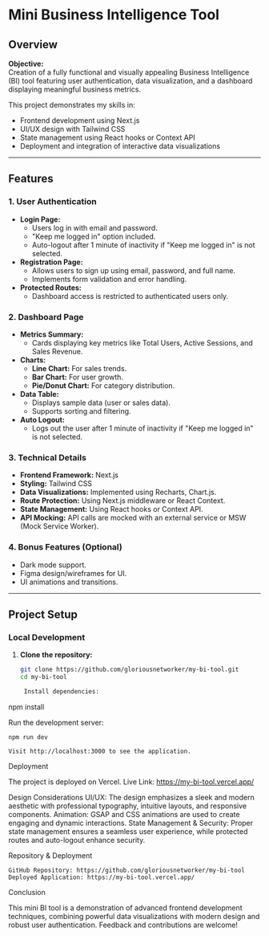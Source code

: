 # Mini Business Intelligence Tool

## Overview

**Objective:**  
Creation of a fully functional and visually appealing Business Intelligence (BI) tool featuring user authentication, data visualization, and a dashboard displaying meaningful business metrics.

This project demonstrates my skills in:
- Frontend development using Next.js
- UI/UX design with Tailwind CSS
- State management using React hooks or Context API
- Deployment and integration of interactive data visualizations

---

## Features

### 1. User Authentication
- **Login Page:**
  - Users log in with email and password.
  - "Keep me logged in" option included.
  - Auto-logout after 1 minute of inactivity if "Keep me logged in" is not selected.
- **Registration Page:**
  - Allows users to sign up using email, password, and full name.
  - Implements form validation and error handling.
- **Protected Routes:**
  - Dashboard access is restricted to authenticated users only.

### 2. Dashboard Page
- **Metrics Summary:**
  - Cards displaying key metrics like Total Users, Active Sessions, and Sales Revenue.
- **Charts:**
  - **Line Chart:** For sales trends.
  - **Bar Chart:** For user growth.
  - **Pie/Donut Chart:** For category distribution.
- **Data Table:**
  - Displays sample data (user or sales data).
  - Supports sorting and filtering.
- **Auto Logout:**
  - Logs out the user after 1 minute of inactivity if "Keep me logged in" is not selected.

### 3. Technical Details
- **Frontend Framework:** Next.js
- **Styling:** Tailwind CSS
- **Data Visualizations:** Implemented using Recharts, Chart.js.
- **Route Protection:** Using Next.js middleware or React Context.
- **State Management:** Using React hooks or Context API.
- **API Mocking:** API calls are mocked with an external service or MSW (Mock Service Worker).

### 4. Bonus Features (Optional)
- Dark mode support.
- Figma design/wireframes for UI.
- UI animations and transitions.

---

## Project Setup

### Local Development
1. **Clone the repository:**
   ```bash
   git clone https://github.com/gloriousnetworker/my-bi-tool.git
   cd my-bi-tool

    Install dependencies:

npm install

Run the development server:

    npm run dev

    Visit http://localhost:3000 to see the application.

Deployment

The project is deployed on Vercel.
Live Link: https://my-bi-tool.vercel.app/

Design Considerations
    UI/UX:
    The design emphasizes a sleek and modern aesthetic with professional typography, intuitive layouts, and responsive components.
    Animation:
    GSAP and CSS animations are used to create engaging and dynamic interactions.
    State Management & Security:
    Proper state management ensures a seamless user experience, while protected routes and auto-logout enhance security.

Repository & Deployment

    GitHub Repository: https://github.com/gloriousnetworker/my-bi-tool
    Deployed Application: https://my-bi-tool.vercel.app/

Conclusion

This mini BI tool is a demonstration of advanced frontend development techniques, combining powerful data visualizations with modern design and robust user authentication. Feedback and contributions are welcome!